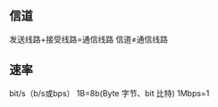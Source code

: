 


## 信道
发送线路+接受线路=通信线路
信道≠通信线路

## 速率
bit/s（b/s或bps）
1B=8b(Byte 字节、bit 比特)
1Mbps=1
<!--stackedit_data:
eyJoaXN0b3J5IjpbMTE4ODk1MjYxN119
-->